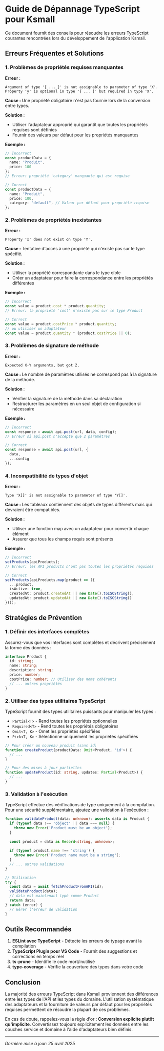 # Guide de Dépannage TypeScript pour Ksmall

Ce document fournit des conseils pour résoudre les erreurs TypeScript courantes rencontrées lors du développement de l'application Ksmall.

## Erreurs Fréquentes et Solutions

### 1. Problèmes de propriétés requises manquantes

**Erreur :**
```
Argument of type '{ ... }' is not assignable to parameter of type 'X'.
Property 'y' is optional in type '{ ... }' but required in type 'X'.
```

**Cause :** 
Une propriété obligatoire n'est pas fournie lors de la conversion entre types.

**Solution :**
- Utiliser l'adaptateur approprié qui garantit que toutes les propriétés requises sont définies
- Fournir des valeurs par défaut pour les propriétés manquantes

**Exemple :**
```typescript
// Incorrect
const productData = {
  name: "Produit",
  price: 100
}; 
// Erreur: propriété 'category' manquante qui est requise

// Correct
const productData = {
  name: "Produit",
  price: 100,
  category: "default", // Valeur par défaut pour propriété requise
};
```

### 2. Problèmes de propriétés inexistantes

**Erreur :**
```
Property 'x' does not exist on type 'Y'.
```

**Cause :**
Tentative d'accès à une propriété qui n'existe pas sur le type spécifié.

**Solution :**
- Utiliser la propriété correspondante dans le type cible
- Créer un adaptateur pour faire la correspondance entre les propriétés différentes

**Exemple :**
```typescript
// Incorrect
const value = product.cost * product.quantity; 
// Erreur: la propriété 'cost' n'existe pas sur le type Product

// Correct
const value = product.costPrice * product.quantity;
// ou utiliser un adaptateur
const value = product.quantity * (product.costPrice || 0);
```

### 3. Problèmes de signature de méthode

**Erreur :**
```
Expected X-Y arguments, but got Z.
```

**Cause :**
Le nombre de paramètres utilisés ne correspond pas à la signature de la méthode.

**Solution :**
- Vérifier la signature de la méthode dans sa déclaration
- Restructurer les paramètres en un seul objet de configuration si nécessaire

**Exemple :**
```typescript
// Incorrect
const response = await api.post(url, data, config);
// Erreur si api.post n'accepte que 2 paramètres

// Correct
const response = await api.post(url, { 
  data,
  ...config
});
```

### 4. Incompatibilité de types d'objet

**Erreur :**
```
Type 'X[]' is not assignable to parameter of type 'Y[]'.
```

**Cause :**
Les tableaux contiennent des objets de types différents mais qui devraient être compatibles.

**Solution :**
- Utiliser une fonction map avec un adaptateur pour convertir chaque élément
- Assurer que tous les champs requis sont présents

**Exemple :**
```typescript
// Incorrect
setProducts(apiProducts); 
// Erreur: les API products n'ont pas toutes les propriétés requises

// Correct
setProducts(apiProducts.map(product => ({
  ...product,
  isActive: true,
  createdAt: product.createdAt || new Date().toISOString(),
  updatedAt: product.updatedAt || new Date().toISOString()
})));
```

## Stratégies de Prévention

### 1. Définir des interfaces complètes

Assurez-vous que vos interfaces sont complètes et décrivent précisément la forme des données :

```typescript
interface Product {
  id: string;
  name: string;
  description: string;
  price: number;
  costPrice: number; // Utiliser des noms cohérents
  // ... autres propriétés
}
```

### 2. Utiliser des types utilitaires TypeScript

TypeScript fournit des types utilitaires puissants pour manipuler les types :

- `Partial<T>` - Rend toutes les propriétés optionnelles
- `Required<T>` - Rend toutes les propriétés obligatoires
- `Omit<T, K>` - Omet les propriétés spécifiées
- `Pick<T, K>` - Sélectionne uniquement les propriétés spécifiées

```typescript
// Pour créer un nouveau produit (sans id)
function createProduct(productData: Omit<Product, 'id'>) {
  // ...
}

// Pour des mises à jour partielles
function updateProduct(id: string, updates: Partial<Product>) {
  // ...
}
```

### 3. Validation à l'exécution

TypeScript effectue des vérifications de type uniquement à la compilation. Pour une sécurité supplémentaire, ajoutez une validation à l'exécution :

```typescript
function validateProduct(data: unknown): asserts data is Product {
  if (typeof data !== 'object' || data === null) {
    throw new Error('Product must be an object');
  }
  
  const product = data as Record<string, unknown>;
  
  if (typeof product.name !== 'string') {
    throw new Error('Product name must be a string');
  }
  // ... autres validations
}

// Utilisation
try {
  const data = await fetchProductFromAPI(id);
  validateProduct(data);
  // data est maintenant typé comme Product
  return data;
} catch (error) {
  // Gérer l'erreur de validation
}
```

## Outils Recommandés

1. **ESLint avec TypeScript** - Détecte les erreurs de typage avant la compilation
2. **TypeScript Plugin pour VS Code** - Fournit des suggestions et corrections en temps réel
3. **ts-prune** - Identifie le code mort/inutilisé
4. **type-coverage** - Vérifie la couverture des types dans votre code

## Conclusion

La majorité des erreurs TypeScript dans Ksmall proviennent des différences entre les types de l'API et les types du domaine. L'utilisation systématique des adaptateurs et la fourniture de valeurs par défaut pour les propriétés requises permettent de résoudre la plupart de ces problèmes.

En cas de doute, rappelez-vous la règle d'or : **Conversion explicite plutôt qu'implicite**. Convertissez toujours explicitement les données entre les couches service et domaine à l'aide d'adaptateurs bien définis.

---

_Dernière mise à jour: 25 avril 2025_
